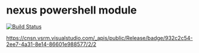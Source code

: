 # nexus powershell module

[![Build Status](https://cnsn.visualstudio.com/powershell-modules/_apis/build/status/haidouks.nexus-powershell-module?branchName=master)](https://cnsn.visualstudio.com/powershell-modules/_build/latest?definitionId=2&branchName=master)


https://cnsn.vsrm.visualstudio.com/_apis/public/Release/badge/932c2c54-2ee7-4a31-8e14-86601e988577/2/2
